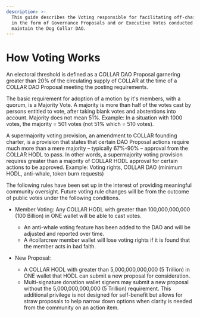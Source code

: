 ```yaml
---
description: >-
  This guide describes the Voting responsible for facilitating off-chain voting
  in the form of Governance Proposals and or Executive Votes conducted to
  maintain the Dog Collar DAO.
---
```


# How Voting Works

An electoral threshold is defined as a COLLAR DAO Proposal garnering greater than 20% of the circulating supply of COLLAR at the time of a COLLAR DAO Proposal meeting the posting requirements.

The basic requirement for adoption of a motion by it's members, with a quorum, is a Majority Vote. A majority is more than half of the votes cast by persons entitled to vote, after taking blank votes and abstentions into account. Majority does not mean 51%. Example: In a situation with 1000 votes, the majority = 501 votes \(not 51% which = 510 votes\).

A supermajority voting provision, an amendment to COLLAR founding charter, is a provision that states that certain DAO Proposal actions require much more than a mere majority – typically 67%-90% – approval from the COLLAR HODL to pass. In other words, a supermajority voting provision requires greater than a majority of COLLAR HODL approval for certain actions to be approved.  Example: Voting rights, COLLAR DAO \(minimum HODL, anti-whale, token burn requests\)

The following rules have been set up in the interest of providing meaningful community oversight. Future voting rule changes will be from the outcome of public votes under the following conditions.

* Member Voting: Any COLLAR HODL with greater than 100,000,000,000 \(100 Billion\) in ONE wallet will be able to cast votes.  

  * An anti-whale voting feature has been added to the DAO and will be adjusted and reported over time.
  * A \#collarcrew member wallet will lose voting rights if it is found that the member acts in bad faith.

* New Proposal: 
  * A COLLAR HODL with greater than 5,000,000,000,000 \(5 Trillion\) in ONE wallet that HODL can submit a new proposal for consideration.
  * Multi-signature donation wallet signers may submit a new proposal without the 5,000,000,000,000 \(5 Trillion\) requirement. This additional privilege is not designed for self-benefit but allows for straw proposals to help narrow down options when clarity is needed from the community on an action item.



